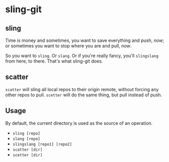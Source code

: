 sling-git
=========

sling
-----
Time is money and sometimes, you want to save everything and push,
_now_; or sometimes you want to stop where you are and pull,
_now_.

So you want to `sling`. Or `slang`. Or if you're really fancy,
you'll `slingslang` from here, to there. That's what sling-git
does.

scatter
-------
`scatter` will sling all local repos to their origin remote,
without forcing any other repos to pull. `scetter` will do the
same thing, but pull instead of push.

Usage
-----
By default, the current directory is used as the source of an operation.
+ ``sling [repo]``
+ ``slang [repo]``
+ ``slingslang [repo1] [repo2]``
+ ``scatter [dir]``
+ ``scetter [dir]``
